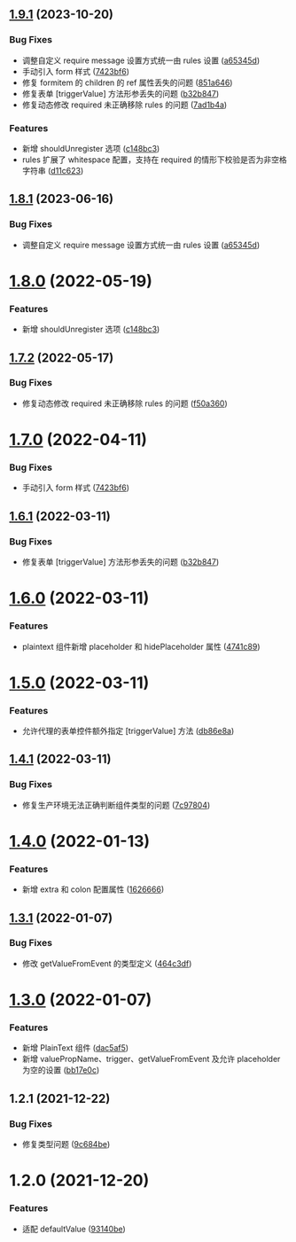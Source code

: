 ## [1.9.1](https://github.com/linewell-zwfed/react-hook-form-with-antd/compare/1.6.0...1.9.1) (2023-10-20)

### Bug Fixes

- 调整自定义 require message 设置方式统一由 rules 设置 ([a65345d](https://github.com/linewell-zwfed/react-hook-form-with-antd/commit/a65345dd37da6e35214c2a414bd6a4d83f989106))
- 手动引入 form 样式 ([7423bf6](https://github.com/linewell-zwfed/react-hook-form-with-antd/commit/7423bf606af98452552f19e821746d7bbe99120f))
- 修复 formitem 的 children 的 ref 属性丢失的问题 ([851a646](https://github.com/linewell-zwfed/react-hook-form-with-antd/commit/851a64632cf4294dae7cf33b296cea06ce2bc91a))
- 修复表单 [triggerValue] 方法形参丢失的问题 ([b32b847](https://github.com/linewell-zwfed/react-hook-form-with-antd/commit/b32b8474a2f8b30349c026e11cc045f4f76fc26e))
- 修复动态修改 required 未正确移除 rules 的问题 ([7ad1b4a](https://github.com/linewell-zwfed/react-hook-form-with-antd/commit/7ad1b4a8ed9470c3249e437c3924167caa223288))

### Features

- 新增 shouldUnregister 选项 ([c148bc3](https://github.com/linewell-zwfed/react-hook-form-with-antd/commit/c148bc35eb3ffb7f8dd7d7ad5a149a3524e2079b))
- rules 扩展了 whitespace 配置，支持在 required 的情形下校验是否为非空格字符串 ([d11c623](https://github.com/linewell-zwfed/react-hook-form-with-antd/commit/d11c623c74c6c6f123bc57962fae813e61ba5997))

## [1.8.1](https://github.com/linewell-zwfed/react-hook-form-with-antd/compare/1.6.0...1.8.1) (2023-06-16)

### Bug Fixes

- 调整自定义 require message 设置方式统一由 rules 设置 ([a65345d](https://github.com/linewell-zwfed/react-hook-form-with-antd/commit/a65345dd37da6e35214c2a414bd6a4d83f989106))

# [1.8.0](https://github.com/linewell-zwfed/react-hook-form-with-antd/compare/1.6.0...1.8.0) (2022-05-19)

### Features

- 新增 shouldUnregister 选项 ([c148bc3](https://github.com/linewell-zwfed/react-hook-form-with-antd/commit/c148bc35eb3ffb7f8dd7d7ad5a149a3524e2079b))

## [1.7.2](https://github.com/linewell-zwfed/react-hook-form-with-antd/compare/1.6.0...1.7.2) (2022-05-17)

### Bug Fixes

- 修复动态修改 required 未正确移除 rules 的问题 ([f50a360](https://github.com/linewell-zwfed/react-hook-form-with-antd/commit/f50a360f39aa6d0584de8b2c63493369804183e1))

# [1.7.0](https://github.com/linewell-zwfed/react-hook-form-with-antd/compare/1.6.0...1.7.0) (2022-04-11)

### Bug Fixes

- 手动引入 form 样式 ([7423bf6](https://github.com/linewell-zwfed/react-hook-form-with-antd/commit/7423bf606af98452552f19e821746d7bbe99120f))

## [1.6.1](https://github.com/linewell-zwfed/react-hook-form-with-antd/compare/1.6.0...1.6.1) (2022-03-11)

### Bug Fixes

- 修复表单 [triggerValue] 方法形参丢失的问题 ([b32b847](https://github.com/linewell-zwfed/react-hook-form-with-antd/commit/b32b8474a2f8b30349c026e11cc045f4f76fc26e))

# [1.6.0](https://github.com/linewell-zwfed/react-hook-form-with-antd/compare/1.5.0...1.6.0) (2022-03-11)

### Features

- plaintext 组件新增 placeholder 和 hidePlaceholder 属性 ([4741c89](https://github.com/linewell-zwfed/react-hook-form-with-antd/commit/4741c8933cf353554d6eba73aa8fa80abe40c09a))

# [1.5.0](https://github.com/linewell-zwfed/react-hook-form-with-antd/compare/1.4.0...1.5.0) (2022-03-11)

### Features

- 允许代理的表单控件额外指定 [triggerValue] 方法 ([db86e8a](https://github.com/linewell-zwfed/react-hook-form-with-antd/commit/db86e8a064f7d62fb111c2a3f3d773c8cbafdce5))

## [1.4.1](https://github.com/linewell-zwfed/react-hook-form-with-antd/compare/1.4.0...1.4.1) (2022-03-11)

### Bug Fixes

- 修复生产环境无法正确判断组件类型的问题 ([7c97804](https://github.com/linewell-zwfed/react-hook-form-with-antd/commit/7c97804af8ab8d71568a9760e2abdd6e5e9bd719))

# [1.4.0](https://github.com/linewell-zwfed/react-hook-form-with-antd/compare/1.3.1...1.4.0) (2022-01-13)

### Features

- 新增 extra 和 colon 配置属性 ([1626666](https://github.com/linewell-zwfed/react-hook-form-with-antd/commit/162666681f57d009250a611a440d79d0199148e6))

## [1.3.1](https://github.com/linewell-zwfed/react-hook-form-with-antd/compare/1.3.0...1.3.1) (2022-01-07)

### Bug Fixes

- 修改 getValueFromEvent 的类型定义 ([464c3df](https://github.com/linewell-zwfed/react-hook-form-with-antd/commit/464c3df3e3b12d4709aa8a0ed4f0cbbb312f6f79))

# [1.3.0](https://github.com/linewell-zwfed/react-hook-form-with-antd/compare/1.2.1...1.3.0) (2022-01-07)

### Features

- 新增 PlainText 组件 ([dac5af5](https://github.com/linewell-zwfed/react-hook-form-with-antd/commit/dac5af5862653584c3d17cae2c60c5b95f01f44c))
- 新增 valuePropName、trigger、getValueFromEvent 及允许 placeholder 为空的设置 ([bb17e0c](https://github.com/linewell-zwfed/react-hook-form-with-antd/commit/bb17e0c830a5367648d0b581e22443d340158819))

## 1.2.1 (2021-12-22)

### Bug Fixes

- 修复类型问题 ([9c684be](https://github.com/linewell-zwfed/react-hook-form-with-antd/commit/9c684be42308300e903b49463b7a05156941500b))

# 1.2.0 (2021-12-20)

### Features

- 适配 defaultValue ([93140be](https://github.com/linewell-zwfed/react-hook-form-with-antd/commit/93140beb0731b969e5a082b8245598c378cc76a5))
